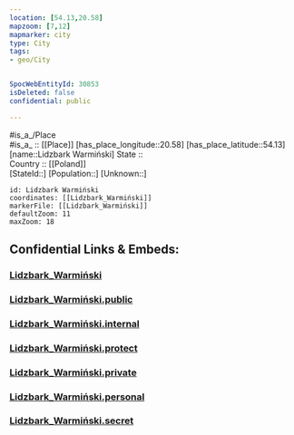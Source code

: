 ```yaml
---
location: [54.13,20.58] 
mapzoom: [7,12] 
mapmarker: city 
type: City
tags:
- geo/City


SpocWebEntityId: 30853
isDeleted: false
confidential: public

---
```

#is_a_/Place  
#is_a_ :: [[Place]] 
[has_place_longitude::20.58] 
[has_place_latitude::54.13] 
[name::Lidzbark Warmiński] 
State ::  
Country :: [[Poland]]  
[StateId::] 
[Population::] 
[Unknown::] 


```leaflet
id: Lidzbark Warmiński
coordinates: [[Lidzbark_Warmiński]] 
markerFile: [[Lidzbark_Warmiński]] 
defaultZoom: 11 
maxZoom: 18
```


## Confidential Links & Embeds: 

### [Lidzbark_Warmiński](/_Standards/Earth/Continent/Europe/Europe~East/Poland/Provinces~Poland/Warmian-Masurian/City/Lidzbark_Warmiński.md) 

### [Lidzbark_Warmiński.public](/_public/Earth/Continent/Europe/Europe~East/Poland/Provinces~Poland/Warmian-Masurian/City/Lidzbark_Warmiński.public.md) 

### [Lidzbark_Warmiński.internal](/_internal/Earth/Continent/Europe/Europe~East/Poland/Provinces~Poland/Warmian-Masurian/City/Lidzbark_Warmiński.internal.md) 

### [Lidzbark_Warmiński.protect](/_protect/Earth/Continent/Europe/Europe~East/Poland/Provinces~Poland/Warmian-Masurian/City/Lidzbark_Warmiński.protect.md) 

### [Lidzbark_Warmiński.private](/_private/Earth/Continent/Europe/Europe~East/Poland/Provinces~Poland/Warmian-Masurian/City/Lidzbark_Warmiński.private.md) 

### [Lidzbark_Warmiński.personal](/_personal/Earth/Continent/Europe/Europe~East/Poland/Provinces~Poland/Warmian-Masurian/City/Lidzbark_Warmiński.personal.md) 

### [Lidzbark_Warmiński.secret](/_secret/Earth/Continent/Europe/Europe~East/Poland/Provinces~Poland/Warmian-Masurian/City/Lidzbark_Warmiński.secret.md)

